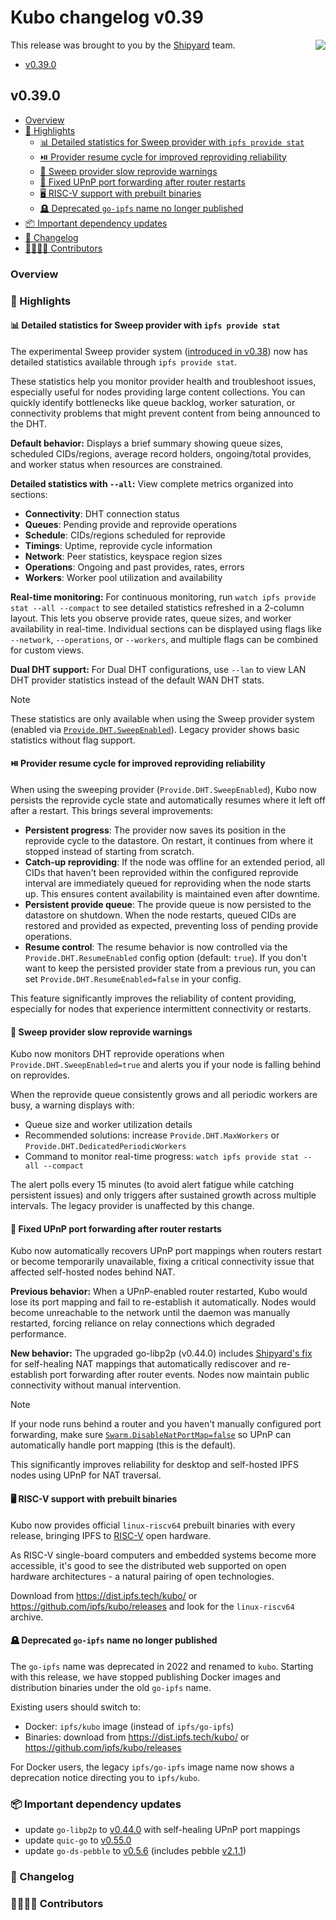 # Kubo changelog v0.39

<a href="https://ipshipyard.com/"><img align="right" src="https://github.com/user-attachments/assets/39ed3504-bb71-47f6-9bf8-cb9a1698f272" /></a>

This release was brought to you by the [Shipyard](https://ipshipyard.com/) team.

- [v0.39.0](#v0390)

## v0.39.0

- [Overview](#overview)
- [🔦 Highlights](#-highlights)
  - [📊 Detailed statistics for Sweep provider with `ipfs provide stat`](#-detailed-statistics-for-sweep-provider-with-ipfs-provide-stat)
  - [⏯️ Provider resume cycle for improved reproviding reliability](#provider-resume-cycle-for-improved-reproviding-reliability)
  - [🔔 Sweep provider slow reprovide warnings](#-sweep-provider-slow-reprovide-warnings)
  - [🔧 Fixed UPnP port forwarding after router restarts](#-fixed-upnp-port-forwarding-after-router-restarts)
  - [🖥️ RISC-V support with prebuilt binaries](#️-risc-v-support-with-prebuilt-binaries)
  - [🪦 Deprecated `go-ipfs` name no longer published](#-deprecated-go-ipfs-name-no-longer-published)
- [📦️ Important dependency updates](#-important-dependency-updates)
- [📝 Changelog](#-changelog)
- [👨‍👩‍👧‍👦 Contributors](#-contributors)

### Overview

### 🔦 Highlights

#### 📊 Detailed statistics for Sweep provider with `ipfs provide stat`

The experimental Sweep provider system ([introduced in
v0.38](https://github.com/ipfs/kubo/blob/master/docs/changelogs/v0.38.md#-experimental-sweeping-dht-provider))
now has detailed statistics available through `ipfs provide stat`.

These statistics help you monitor provider health and troubleshoot issues,
especially useful for nodes providing large content collections. You can quickly
identify bottlenecks like queue backlog, worker saturation, or connectivity
problems that might prevent content from being announced to the DHT.

**Default behavior:** Displays a brief summary showing queue sizes, scheduled
CIDs/regions, average record holders, ongoing/total provides, and worker status
when resources are constrained.

**Detailed statistics with `--all`:** View complete metrics organized into sections:

- **Connectivity**: DHT connection status
- **Queues**: Pending provide and reprovide operations
- **Schedule**: CIDs/regions scheduled for reprovide
- **Timings**: Uptime, reprovide cycle information
- **Network**: Peer statistics, keyspace region sizes
- **Operations**: Ongoing and past provides, rates, errors
- **Workers**: Worker pool utilization and availability

**Real-time monitoring:** For continuous monitoring, run
`watch ipfs provide stat --all --compact` to see detailed statistics refreshed
in a 2-column layout. This lets you observe provide rates, queue sizes, and
worker availability in real-time. Individual sections can be displayed using
flags like `--network`, `--operations`, or `--workers`, and multiple flags can
be combined for custom views.

**Dual DHT support:** For Dual DHT configurations, use `--lan` to view LAN DHT
provider statistics instead of the default WAN DHT stats.

> [!NOTE]
> These statistics are only available when using the Sweep provider system
> (enabled via
> [`Provide.DHT.SweepEnabled`](https://github.com/ipfs/kubo/blob/master/docs/config.md#providedhtsweepenabled)).
> Legacy provider shows basic statistics without flag support.

#### ⏯️ Provider resume cycle for improved reproviding reliability

When using the sweeping provider (`Provide.DHT.SweepEnabled`), Kubo now
persists the reprovide cycle state and automatically resumes where it left off
after a restart. This brings several improvements:

- **Persistent progress**: The provider now saves its position in the reprovide
cycle to the datastore. On restart, it continues from where it stopped instead
of starting from scratch.
- **Catch-up reproviding**: If the node was offline for an extended period, all
CIDs that haven't been reprovided within the configured reprovide interval are
immediately queued for reproviding when the node starts up. This ensures
content availability is maintained even after downtime.
- **Persistent provide queue**: The provide queue is now persisted to the
datastore on shutdown. When the node restarts, queued CIDs are restored and
provided as expected, preventing loss of pending provide operations.
- **Resume control**: The resume behavior is now controlled via the
`Provide.DHT.ResumeEnabled` config option (default: `true`). If you don't want
to keep the persisted provider state from a previous run, you can set
`Provide.DHT.ResumeEnabled=false` in your config.

This feature significantly improves the reliability of content providing,
especially for nodes that experience intermittent connectivity or restarts.

#### 🔔 Sweep provider slow reprovide warnings

Kubo now monitors DHT reprovide operations when `Provide.DHT.SweepEnabled=true`
and alerts you if your node is falling behind on reprovides.

When the reprovide queue consistently grows and all periodic workers are busy,
a warning displays with:

- Queue size and worker utilization details
- Recommended solutions: increase `Provide.DHT.MaxWorkers` or `Provide.DHT.DedicatedPeriodicWorkers`
- Command to monitor real-time progress: `watch ipfs provide stat --all --compact`

The alert polls every 15 minutes (to avoid alert fatigue while catching
persistent issues) and only triggers after sustained growth across multiple
intervals. The legacy provider is unaffected by this change.

#### 🔧 Fixed UPnP port forwarding after router restarts

Kubo now automatically recovers UPnP port mappings when routers restart or
become temporarily unavailable, fixing a critical connectivity issue that
affected self-hosted nodes behind NAT.

**Previous behavior:** When a UPnP-enabled router restarted, Kubo would lose
its port mapping and fail to re-establish it automatically. Nodes would become
unreachable to the network until the daemon was manually restarted, forcing
reliance on relay connections which degraded performance.

**New behavior:** The upgraded go-libp2p (v0.44.0) includes [Shipyard's fix](https://github.com/libp2p/go-libp2p/pull/3367)
for self-healing NAT mappings that automatically rediscover and re-establish
port forwarding after router events. Nodes now maintain public connectivity
without manual intervention.

> [!NOTE]
> If your node runs behind a router and you haven't manually configured port
> forwarding, make sure [`Swarm.DisableNatPortMap=false`](https://github.com/ipfs/kubo/blob/master/docs/config.md#swarmdisablenatportmap)
> so UPnP can automatically handle port mapping (this is the default).

This significantly improves reliability for desktop and self-hosted IPFS nodes
using UPnP for NAT traversal.

#### 🖥️ RISC-V support with prebuilt binaries

Kubo now provides official `linux-riscv64` prebuilt binaries with every release,
bringing IPFS to [RISC-V](https://en.wikipedia.org/wiki/RISC-V) open hardware.

As RISC-V single-board computers and embedded systems become more accessible,
it's good to see the distributed web supported on open hardware architectures -
a natural pairing of open technologies.

Download from <https://dist.ipfs.tech/kubo/> or
<https://github.com/ipfs/kubo/releases> and look for the `linux-riscv64` archive.

#### 🪦 Deprecated `go-ipfs` name no longer published

The `go-ipfs` name was deprecated in 2022 and renamed to `kubo`. Starting with this release, we have stopped publishing Docker images and distribution binaries under the old `go-ipfs` name.

Existing users should switch to:

- Docker: `ipfs/kubo` image (instead of `ipfs/go-ipfs`)
- Binaries: download from <https://dist.ipfs.tech/kubo/> or <https://github.com/ipfs/kubo/releases>

For Docker users, the legacy `ipfs/go-ipfs` image name now shows a deprecation notice directing you to `ipfs/kubo`.

### 📦️ Important dependency updates

- update `go-libp2p` to [v0.44.0](https://github.com/libp2p/go-libp2p/releases/tag/v0.44.0) with self-healing UPnP port mappings
- update `quic-go` to [v0.55.0](https://github.com/quic-go/quic-go/releases/tag/v0.55.0)
- update `go-ds-pebble` to [v0.5.6](https://github.com/ipfs/go-ds-pebble/releases/tag/v0.5.6) (includes pebble [v2.1.1](https://github.com/cockroachdb/pebble/releases/tag/v2.1.1))

### 📝 Changelog

### 👨‍👩‍👧‍👦 Contributors
